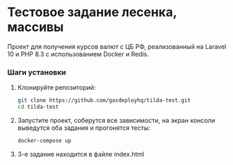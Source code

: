 # Тестовое задание лесенка, массивы

Проект для получения курсов валют с ЦБ РФ, реализованный на Laravel 10 и PHP 8.3 с использованием Docker и Redis.


### Шаги установки

1. Клонируйте репозиторий:

    ```bash
    git clone https://github.com/gasdeployhq/tilda-test.git
    cd tilda-test
    ```


2. Запустите проект, соберутся все зависимости, на экран консоли выведутся оба задания и прогонятся тесты:

    ```bash
    docker-compose up
    ```
3. 3-е задание находится в файле index.html
